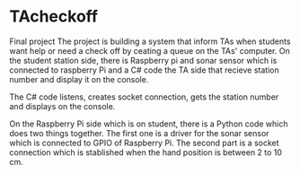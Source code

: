 # TAcheckoff
Final project
  The project is building a system that inform TAs when students want help or need a check off  by ceating a queue on the TAs' computer.
On the student station side, there is Raspberry pi and sonar sensor which is connected to raspberry Pi and a C# code the TA side that recieve station number and display it on the console.

  The C# code listens, creates socket connection, gets the station number and displays on the console.
  
  On the Raspberry Pi side which is on student, there is a Python code which does two things together. The first one is a driver for the sonar sensor which is connected to GPIO of Raspberry Pi. The second part is a socket connection which is stablished when the hand position is between 2 to 10 cm.

